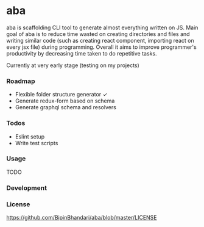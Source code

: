 # aba

aba is scaffolding CLI tool to generate almost everything written on JS. Main goal of aba is to reduce time wasted on creating directories and files and writing similar code (such as creating react component, importing react on every jsx file) during programming. Overall it aims to improve programmer's productivity by decreasing time taken to do repetitive tasks. 

Currently at very early stage (testing on my projects)

### Roadmap
  - Flexible folder structure generator ✓ 
  - Generate redux-form based on schema
  - Generate graphql schema and resolvers
### Todos
  - Eslint setup
  - Write test scripts

### Usage
TODO

### Development

### License
https://github.com/BipinBhandari/aba/blob/master/LICENSE
